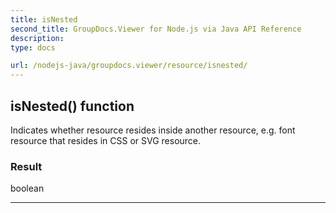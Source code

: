 ```yaml
---
title: isNested
second_title: GroupDocs.Viewer for Node.js via Java API Reference
description: 
type: docs

url: /nodejs-java/groupdocs.viewer/resource/isnested/
---
```


## isNested()  function
Indicates whether resource resides inside another resource, e&#46;g&#46; font resource that resides in CSS or SVG resource.

### Result
boolean


---


